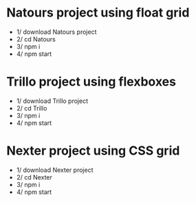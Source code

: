 # Natours project using float grid
- 1/ download Natours project
- 2/ cd Natours
- 3/ npm i
- 4/ npm start



# Trillo project using flexboxes
- 1/ download Trillo project
- 2/ cd Trillo
- 3/ npm i
- 4/ npm start



# Nexter project using CSS grid
- 1/ download Nexter project
- 2/ cd Nexter
- 3/ npm i
- 4/ npm start

